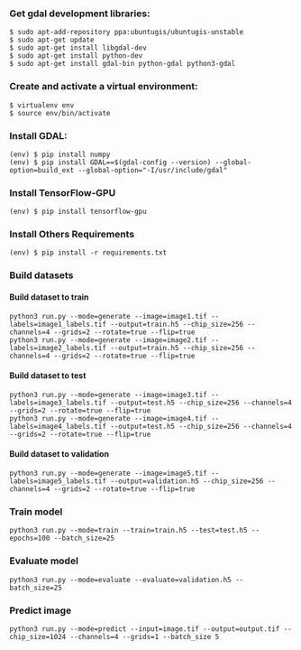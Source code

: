 ### Get gdal development libraries:

```
$ sudo apt-add-repository ppa:ubuntugis/ubuntugis-unstable
$ sudo apt-get update
$ sudo apt-get install libgdal-dev
$ sudo apt-get install python-dev
$ sudo apt-get install gdal-bin python-gdal python3-gdal
```

### Create and activate a virtual environment:

```
$ virtualenv env
$ source env/bin/activate
```

### Install GDAL:

```
(env) $ pip install numpy
(env) $ pip install GDAL==$(gdal-config --version) --global-option=build_ext --global-option="-I/usr/include/gdal"
```

### Install TensorFlow-GPU
```
(env) $ pip install tensorflow-gpu
```

### Install Others Requirements

```
(env) $ pip install -r requirements.txt
```


### Build datasets
#### Build dataset to train
```
python3 run.py --mode=generate --image=image1.tif --labels=image1_labels.tif --output=train.h5 --chip_size=256 --channels=4 --grids=2 --rotate=true --flip=true
python3 run.py --mode=generate --image=image2.tif --labels=image2_labels.tif --output=train.h5 --chip_size=256 --channels=4 --grids=2 --rotate=true --flip=true

```

#### Build dataset to test
```
python3 run.py --mode=generate --image=image3.tif --labels=image3_labels.tif --output=test.h5 --chip_size=256 --channels=4 --grids=2 --rotate=true --flip=true
python3 run.py --mode=generate --image=image4.tif --labels=image4_labels.tif --output=test.h5 --chip_size=256 --channels=4 --grids=2 --rotate=true --flip=true

```

#### Build dataset to validation
```
python3 run.py --mode=generate --image=image5.tif --labels=image5_labels.tif --output=validation.h5 --chip_size=256 --channels=4 --grids=2 --rotate=true --flip=true
```

### Train model

```
python3 run.py --mode=train --train=train.h5 --test=test.h5 --epochs=100 --batch_size=25
```

### Evaluate model

```
python3 run.py --mode=evaluate --evaluate=validation.h5 --batch_size=25
```

### Predict image

```
python3 run.py --mode=predict --input=image.tif --output=output.tif --chip_size=1024 --channels=4 --grids=1 --batch_size 5
```

